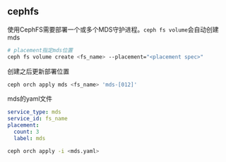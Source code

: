 ## cephfs

使用CephFS需要部署一个或多个MDS守护进程。`ceph fs volume`会自动创建mds

```bash
# placement指定mds位置
ceph fs volume create <fs_name> --placement="<placement spec>"
```

创建之后更新部署位置

```bash
ceph orch apply mds <fs_name> 'mds-[012]'
```

mds的yaml文件

```yaml
service_type: mds
service_id: fs_name
placement:
  count: 3
  label: mds
```

```bash
ceph orch apply -i <mds.yaml>
```

